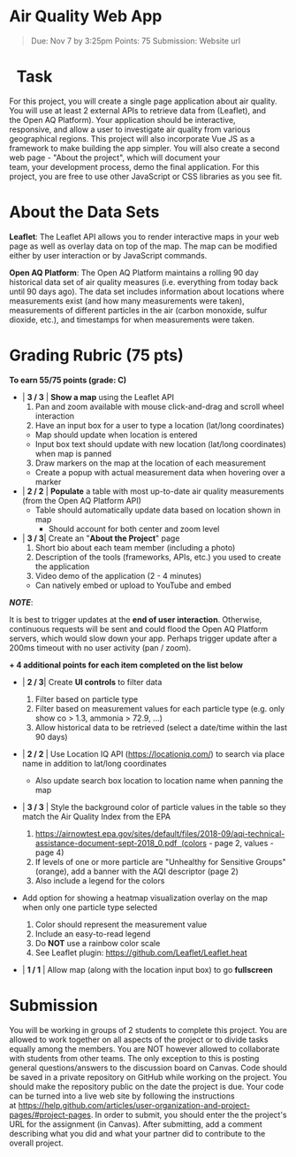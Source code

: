 Air Quality Web App
===================


>Due: Nov 7 by 3:25pm
>Points: 75
>Submission: Website url

 
Task
===================
  For this project, you will create a single page application about air quality. You will use at least 2 external APIs to retrieve data from (Leaflet), and the Open AQ Platform). Your application should be interactive, responsive, and allow a user to investigate air quality from various geographical regions. This project will also incorporate Vue JS as a framework to make building the app simpler. You will also create a second web page - "About the project", which will document your team, your development process, demo the final application. For this project, you are free to use other JavaScript or CSS libraries as you see fit.

About the Data Sets
===================

**Leaflet**:
  The Leaflet API allows you to render interactive maps in your web page as well as overlay data on top of the map. The map can be modified either by user interaction or by JavaScript commands.
  
**Open AQ Platform**:
  The Open AQ Platform maintains a rolling 90 day historical data set of air quality measures (i.e. everything from today back until 90 days ago). The data set includes information about locations where measurements exist (and how many measurements were taken), measurements of different particles in the air (carbon monoxide, sulfur dioxide, etc.), and timestamps for when measurements were taken.

Grading Rubric (75 pts)
===================

**To earn 55/75 points (grade: C)**
  * | **3 / 3** | **Show a map** using the Leaflet API
    1. Pan and zoom available with mouse click-and-drag and scroll wheel interaction 
    2. Have an input box for a user to type a location (lat/long coordinates)
      * Map should update when location is entered
      * Input box text should update with new location (lat/long coordinates) when map is panned
    3. Draw markers on the map at the location of each measurement
      * Create a popup with actual measurement data when hovering over a marker
  * | **2 / 2** | **Populate** a table with most up-to-date air quality measurements (from the Open AQ Platform API)
    * Table should automatically update data based on location shown in map
      * Should account for both center and zoom level
  * | **3 / 3**| Create an "**About the Project**" page
    1. Short bio about each team member (including a photo)
    2. Description of the tools (frameworks, APIs, etc.) you used to create the application
    3. Video demo of the application (2 - 4 minutes)
      * Can natively embed or upload to YouTube and embed
	  
***NOTE***: 

It is best to trigger updates at the **end of user interaction**. Otherwise, continuous requests will be sent and could flood the Open AQ Platform servers, which would slow down your app. Perhaps trigger update after a 200ms timeout with no user activity (pan / zoom).

**+ 4 additional points for each item completed on the list below**

  * | **2 / 3**| Create **UI controls** to filter data
    1. Filter based on particle type
    2. Filter based on measurement values for each particle type (e.g. only show co > 1.3, ammonia > 72.9, ...)
    3. Allow historical data to be retrieved (select a date/time within the last 90 days)
	
  * | **2 / 2** | Use Location IQ API (https://locationiq.com/) to search via place name in addition to lat/long coordinates
    * Also update search box location to location name when panning the map
	
  * | **3 / 3** | Style the background color of particle values in the table so they match the Air Quality Index from the EPA
    1. https://airnowtest.epa.gov/sites/default/files/2018-09/aqi-technical-assistance-document-sept-2018_0.pdf  (colors - page 2, values - page 4)
    2. If levels of one or more particle are "Unhealthy for Sensitive Groups" (orange), add a banner with the AQI descriptor (page 2)
    3. Also include a legend for the colors

  * Add option for showing a heatmap visualization overlay on the map when only one particle type selected
    1. Color should represent the measurement value
    2. Include an easy-to-read legend
    3. Do **NOT** use a rainbow color scale
    4. See Leaflet plugin: https://github.com/Leaflet/Leaflet.heat
	
	
  * | **1 / 1** | Allow map (along with the location input box) to go **fullscreen**

Submission
===================
  You will be working in groups of 2 students to complete this project. You are allowed to work together on all aspects of the project or to divide tasks equally among the members. You are NOT however allowed to collaborate with students from other teams. The only exception to this is posting general questions/answers to the discussion board on Canvas.
  Code should be saved in a private repository on GitHub while working on the project. You should make the repository public on the date the project is due. Your code can be turned into a live web site by following the instructions at https://help.github.com/articles/user-organization-and-project-pages/#project-pages. In order to submit, you should enter the the project's URL for the assignment (in Canvas). After submitting, add a comment describing what you did and what your partner did to contribute to the overall project.

